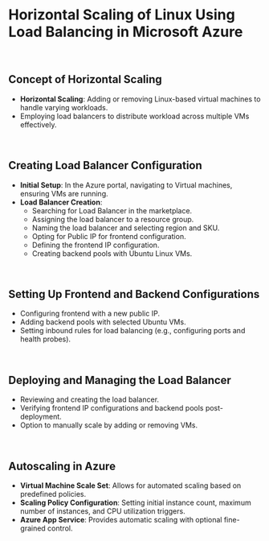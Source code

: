 # Horizontal Scaling of Linux Using Load Balancing in Microsoft Azure

<br>

## Concept of Horizontal Scaling

- **Horizontal Scaling**: Adding or removing Linux-based virtual machines to handle varying workloads.
- Employing load balancers to distribute workload across multiple VMs effectively.

<br>

## Creating Load Balancer Configuration

- **Initial Setup**: In the Azure portal, navigating to Virtual machines, ensuring VMs are running.
- **Load Balancer Creation**:
  - Searching for Load Balancer in the marketplace.
  - Assigning the load balancer to a resource group.
  - Naming the load balancer and selecting region and SKU.
  - Opting for Public IP for frontend configuration.
  - Defining the frontend IP configuration.
  - Creating backend pools with Ubuntu Linux VMs.

<br>

## Setting Up Frontend and Backend Configurations

- Configuring frontend with a new public IP.
- Adding backend pools with selected Ubuntu VMs.
- Setting inbound rules for load balancing (e.g., configuring ports and health probes).

<br>

## Deploying and Managing the Load Balancer

- Reviewing and creating the load balancer.
- Verifying frontend IP configurations and backend pools post-deployment.
- Option to manually scale by adding or removing VMs.

<br>

## Autoscaling in Azure

- **Virtual Machine Scale Set**: Allows for automated scaling based on predefined policies.
- **Scaling Policy Configuration**: Setting initial instance count, maximum number of instances, and CPU utilization triggers.
- **Azure App Service**: Provides automatic scaling with optional fine-grained control.
